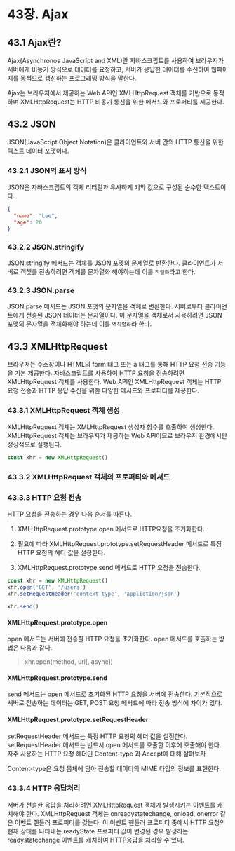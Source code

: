 # 43장. Ajax

## 43.1 Ajax란?

Ajax(Asynchronos JavaScript and XML)란 자바스크립트를 사용하여 브라우저가 서버에게 비동기 방식으로 데이터를 요청하고, 서버가 응답한 데이터를 수신하여 웹페이지를 동적으로 갱신하는 프로그래밍 방식을 말한다.

Ajax는 브라우저에서 제공하는 Web API인 XMLHttpRequest 객체를 기반으로 동작하며 XMLHttpRequest는 HTTP 비동기 통신을 위한 메서드와 프로퍼티를 제공한다.

## 43.2 JSON

JSON(JavaScript Object Notation)은 클라이언트와 서버 간의 HTTP 통신을 위한 텍스트 데이터 포멧이다.

### 43.2.1 JSON의 표시 방식

JSON은 자바스크립트의 객체 리터럴과 유사하게 키와 값으로 구성된 순수한 텍스트이다.

```json
{
  "name": "Lee",
  "age": 20
}
```

### 43.2.2 JSON.stringify

JSON.stringify 메서드는 객체를 JSON 포멧의 문제열로 반환한다. 클라이언트가 서버로 객쳋를 전송하려면 객체를 문자열화 해야하는데 이를 `직렬화`라고 한다.

### 43.2.3 JSON.parse

JSON.parse 메서드는 JSON 포맷의 문자열을 객체로 변환한다. 서버로부터 클라이언트에게 전송된 JSON 데이터는 문자열이다. 이 문자열을 객체로서 사용하려면 JSON 포맷의 문자열을 객체화해야 하는데 이를 `역직렬화`라 한다.

## 43.3 XMLHttpRequest

브라우저는 주소창이나 HTML의 form 태그 또는 a 태그를 통해 HTTP 요청 전송 기능을 기본 제공한다. 자바스크립트를 사용하여 HTTP 요청을 전송하려면 XMLHttpRequest 객체를 사용한다. Web API인 XMLHttpRequest 객체는 HTTP 요청 전송과 HTTP 응답 수신을 위한 다양한 메서드와 프로퍼티를 제공한다.

### 43.3.1 XMLHttpRequest 객체 생성

XMLHttpRequest 객체는 XMLHttpRequest 생성자 함수를 호출하여 생성한다. XMLHttpRequest 객체는 브라우저가 제공하는 Web API이므로 브라우저 환경에서만 정상적으로 실행된다.

```js
const xhr = new XMLHttpRequest()
```

### 43.3.2 XMLHttpRequest 객체의 프로퍼티와 메서드

### 43.3.3 HTTP 요청 전송

HTTP 요청을 전송하는 경우 다음 순서를 따른다.

1. XMLHttpRequest.prototype.open 메서드로 HTTP요청을 초기화한다.

2. 필요에 따라 XMLHttpRequest.prototype.setRequestHeader 메서드로 특정 HTTP 요청의 헤더 값을 설정한다.

3. XMLHttpRequest.prototype.send 메서드로 HTTP 요청을 전송한다.

```js
const xhr = new XMLHttpRequest()
xhr.open('GET', '/users')
xhr.setRequestHeader('context-type', 'appliction/json')

xhr.send()
```

#### XMLHttpRequest.prototype.open

open 메서드는 서버에 전송할 HTTP 요청을 초기화한다. open 메서드를 호출하는 방법은 다음과 같다.

> xhr.open(method, url[, async])

#### XMLHttpRequest.prototype.send

send 메서드는 open 메서드로 초기화된 HTTP 요청을 서버에 전송한다. 기본적으로 서버로 전송하는 데이터는 GET, POST 요청 메서드에 따라 전송 방식에 차이가 있다.

#### XMLHttpRequest.prototype.setRequestHeader

setRequestHeader 메서드는 특정 HTTP 요청의 헤더 값을 설정한다. setRequestHeader 메서드는 반드시 open 메서드를 호출한 이후에 호출해야 한다. 자주 사용하는 HTTP 요청 헤더인 Content-type 과 Accept에 대해 살펴보자

Content-type은 요청 몸체에 담아 전송할 데이터의 MIME 타입의 정보를 표현한다.

### 43.3.4 HTTP 응답처리

서버가 전송한 응답을 처리하려면 XMLHttpRequest 객체가 발생시키는 이벤트를 캐치해야 한다. XMLHttpRequest 객체는 onreadystatechange, onload, onerror 같은 이벤트 핸들러 프로퍼티를 갖는다. 이 이벤트 핸들러 프로퍼티 중에서 HTTP 요청의 현재 상태를 나타내는 readyState 프로퍼티 값이 변경된 경우 발생하는 readystatechange 이벤트를 캐치하여 HTTP응답을 처리할 수 있다.
